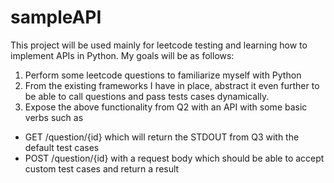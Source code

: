 # sampleAPI

This project will be used mainly for leetcode testing and learning how to implement APIs in Python. 
My goals will be as follows:
1. Perform some leetcode questions to familiarize myself with Python
2. From the existing frameworks I have in place, abstract it even further to be able to call questions and pass tests cases dynamically. 
3. Expose the above functionality from Q2 with an API with some basic verbs such as 
  - GET /question/{id} which will return the STDOUT from Q3 with the default test cases
  - POST /question/{id} with a request body which should be able to accept custom test cases and return a result
